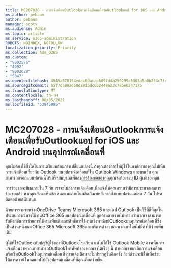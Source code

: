 ```yaml
---
title: MC207028 - การแจ้งเตือนOutlookการแจ้งเตือนเพื่อรับOutlookแอป for iOS และ Android บนอุปกรณ์เคลื่อนที่
ms.author: pebaum
author: pebaum
manager: scotv
ms.audience: Admin
ms.topic: article
ms.service: o365-administration
ROBOTS: NOINDEX, NOFOLLOW
localization_priority: Priority
ms.collection: Adm_O365
ms.custom:
- "9002576"
- "4992"
- "9002628"
- "5047"
ms.openlocfilehash: 4545a578154edac69acac6097d4a259299c5303a5a0b254c7fe0c57869b7bcab
ms.sourcegitcommit: b5f7da89a650d2915dc652449623c78be6247175
ms.translationtype: MT
ms.contentlocale: th-TH
ms.lasthandoff: 08/05/2021
ms.locfileid: "53945095"
---
```

# <a name="mc207028---notifications-in-outlook-to-obtain-outlook-for-ios-and-android-on-mobile-devices"></a>MC207028 - การแจ้งเตือนOutlookการแจ้งเตือนเพื่อรับOutlookแอป for iOS และ Android บนอุปกรณ์เคลื่อนที่

คุณไม่ต้องใช้สิ่งใดในการเตรียมพร้อมการเปลี่ยนแปลงนี้ ถ้าคุณต้องการให้ผู้ใช้ในองค์กรของคุณไม่เห็นการแจ้งเตือนเกี่ยวกับ Outlook บนอุปกรณ์เคลื่อนที่ใน Outlook Windows และบนเว็บ คุณสามารถกรอกแบบฟอร์มนี้ให้เสร็จสมบูรณ์เพื่อส่ง[การร้องขอของคุณ](https://aka.ms/MC207028)คุณจะต้องระบุ ID ผู้เช่าของคุณ 

การร้องขอจะมีผลภายใน 7 วัน เราจะไม่ส่งการแจ้งเตือนเพื่อแจ้งให้คุณทราบว่ามีการประมวลผลการร้องขอแล้ว หากคุณยังคงเห็นข้อเสนอแนะภายในผลิตภัณฑ์หลังจากส่งแบบฟอร์มและรอ 7 วัน โปรดติดต่อฝ่ายสนับสนุน

ด้วยการรวมระหว่างOneDrive Teams Microsoft 365 และแอป Outlook เป็นวิธีที่ดีที่สุดในประสบการณ์การใช้งานOffice 365บนอุปกรณ์เคลื่อนที่ ลูกค้าหลายรายไม่ทราบว่าพวกเขาสามารถรับฟังก์ชันการช่วยการใช้งานเพิ่มเติมและสิทธิ์การใช้งานเชิงพาณิชย์Outlookบนอุปกรณ์เคลื่อนที่ซึ่งเป็นส่วนหนึ่งของOffice 365 Microsoft 365และบริการต่างๆ ของพวกเขาโดยไม่มีค่าใช้จ่ายเพิ่มเติม

ผู้ใช้ที่ใช้Outlookกับบัญชีผู้ใช้ของที่Outlookโรงเรียน แต่ไม่ได้ใช้ Outlook Mobile อาจเห็นการแจ้งเตือนว่าพวกเขาสามารถOutlookโทรศัพท์ของพวกเขาได้เร็วๆ นี้ ถ้าพวกเขายกเลิกการแจ้งเตือนหรือเริ่มOutlookในอุปกรณ์เคลื่อนที่ การแจ้งเตือนจะไม่ปรากฏขึ้นอีกครั้ง ลิงก์ด่วนจะมีให้เพื่อช่วยให้การดาวน์โหลดแอปไปยังอุปกรณ์เคลื่อนที่ที่คุณเลือกง่ายขึ้น
